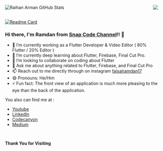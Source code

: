 <a href="https://www.youtube.com/@WithSnapCode?sub_confirmation=1" target="blink">
  <div>
<img align="right" src="https://github-readme-stats.vercel.app/api/top-langs/?username=faisalramdan17&title_color=ffffff&text_color=c9cacc&icon_color=2bbc8a&bg_color=454545" />

<img align="left" src="https://github-readme-stats.vercel.app/api?username=faisalramdan17&show_icons=true&line_height=27&count_private=true&title_color=ffffff&text_color=c9cacc&icon_color=2bbc8a&bg_color=454545" alt="Raihan Arman GitHub Stats" />
  </div>
<a/>

<br/><br/>

[![Readme Card](https://github-readme-stats.vercel.app/api/pin/?username=faisalramdan17&repo=car_rental_lite&show_owner=true)](https://github.com/faisalramdan17/car_rental_lite)


### Hi there, I'm Ramdan from [Snap Code Channel](https://www.youtube.com/@WithSnapCode?sub_confirmation=1)!! 👋

- 🔭 I’m currently working as a Flutter Developer & Video Editor ( 80% Flutter / 20% Editor )
- 🌱 I’m currently deep learning about Flutter, Firebase, Final Cut Pro.
- 👯 I’m looking to collaborate on coding about Flutter
- 💬 Ask me about anything related to Flutter, Firebase, and Final Cut Pro
- 📫 Reach out to me directly through on instagram [faisalramdan17](https://www.instagram.com/faisalramdan17)
- 😄 Pronouns: He/Him
- ⚡ Fun fact: The front view of an application is much more pleasing to the eye than the back of the application.

You also can find me at :
- [Youtube](https://www.youtube.com/@WithSnapCode?sub_confirmation=1) 
- [LinkedIn](https://www.linkedin.com/in/faisalramdan17) 
- [Codecanyon](https://codecanyon.net/user/codingyourlife/portfolio) 
- [Medium](codingyourlife.medium.com)

<br/>

<!-- contribs

Projects reviews that I touch with my cold hands 😄 :
- [Bicaraprint](http://phplaravel-478346-1675448.cloudwaysapps.com/) ( HOLD )
- [SREA](http://phplaravel-478346-1761094.cloudwaysapps.com/) ( Finish )
- [Cryptown](http://phplaravel-478346-1761820.cloudwaysapps.com/) ( Finish )
- Kugelmans [Before](https://www.kugelmans.com/) - [After](http://phplaravel-478346-1938053.cloudwaysapps.com/) ( Finish )
- Apotekmart [Before](http://www.apotekmart.com/) - [After](http://phplaravel-478346-1938053.cloudwaysapps.com/) ( Ongoing ) -->



<b>Thank You for Visiting</b>

<!--
[![Readme Card](https://github-readme-stats.vercel.app/api/pin/?username=faisalramdan17&repo=car_rental_lite&show_owner=true)](https://github.com/faisalramdan17/car_rental_lite)
&nbsp; &nbsp; &nbsp; &nbsp; &nbsp; &nbsp; &nbsp; &nbsp; [![Top Langs](https://github-readme-stats.vercel.app/api/top-langs/?username=faisalramdan17&hide=html,css,blade&langs_count=6&layout=compact&theme=graywhite&bg_color=#161b22,#0c0f13)](https://www.youtube.com/CodingYourLife?sub_confirmation=1)
**faisalramdan17/welcome** is a ✨ _special_ ✨ repository because its `README.md` (this file) appears on your GitHub profile.
Here are some ideas to get you started:
- 🤔 I’m looking for help with building an frontend using Tailwind CSS
-->
